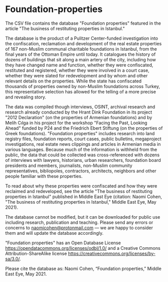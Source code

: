 # Foundation-properties

The CSV file contains the database "Foundation properties" featured in the article "The business of restituting properties in Istanbul."

The database is the product of a Pulitzer Center-funded investigation into the confiscation, reclamation and development of the real estate properties of 167 non-Muslim communal charitable foundations in Istanbul, from the final years of the Ottoman Empire until today. It catalogues the history of dozens of buildings that sit along a main artery of the city, including how they have changed name and function, whether they were confiscated, restituted and registered, whether they were involved in a court case, whether they were slated for redevelopment and by whom and other relevant details on the properties. While the state has confiscated thousands of properties owned by non-Muslim foundations across Turkey, this representative selection has allowed for the telling of a more precise and revealing story. 

The data was compiled though interviews, OSINT, archival research and research already conducted by the Hrant Dink Foundation in its project "2012 Declaration" (on the properties of Armenian foundations) and by Melih Cılga in his project for the workshop "Facing the Past, Looking Ahead" funded by P24 and the Friedrich Ebert Stiftung (on the properties of Greek foundations). "Foundation properties" includes research into land registry files, foundation reports, court cases, public bulletins, megaproject investigations, real estate news clippings and articles in Armenian media in various languages. Because much of the information is withheld from the public, the data that could be collected was cross-referenced with dozens of interviews with lawyers, historians, urban researchers, foundation board presidents and members, journalists, non-Muslim community representatives, bibliopoles, contractors, architects, neighbors and other people familiar with these properties.

To read about why these properties were confiscated and how they were reclaimed and redeveloped, see the article "The business of restituting properties in Istanbul" published in Middle East Eye (citation: Naomi Cohen, "The business of restituting properties in Istanbul," Middle East Eye, May 2021).

The database cannot be modified, but it can be downloaded for public use including research, publication and teaching. Please send any errors or concerns to naomicohen@protonmail.com — we are happy to consider them and will update the database accordingly.

"Foundation properties" has an Open Database License https://opendatacommons.org/licenses/odbl/1.0/ and a Creative Commons Attribution-ShareAlike license https://creativecommons.org/licenses/by-sa/3.0/.

Please cite the database as: Naomi Cohen, “Foundation properties,” Middle East Eye, May 2021.
